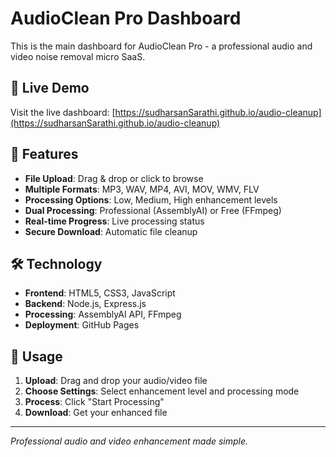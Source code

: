 # AudioClean Pro Dashboard

This is the main dashboard for AudioClean Pro - a professional audio and video noise removal micro SaaS.

## 🚀 Live Demo

Visit the live dashboard: [https://sudharsanSarathi.github.io/audio-cleanup](https://sudharsanSarathi.github.io/audio-cleanup)

## 📱 Features

- **File Upload**: Drag & drop or click to browse
- **Multiple Formats**: MP3, WAV, MP4, AVI, MOV, WMV, FLV
- **Processing Options**: Low, Medium, High enhancement levels
- **Dual Processing**: Professional (AssemblyAI) or Free (FFmpeg)
- **Real-time Progress**: Live processing status
- **Secure Download**: Automatic file cleanup

## 🛠️ Technology

- **Frontend**: HTML5, CSS3, JavaScript
- **Backend**: Node.js, Express.js
- **Processing**: AssemblyAI API, FFmpeg
- **Deployment**: GitHub Pages

## 📖 Usage

1. **Upload**: Drag and drop your audio/video file
2. **Choose Settings**: Select enhancement level and processing mode
3. **Process**: Click "Start Processing"
4. **Download**: Get your enhanced file

---

*Professional audio and video enhancement made simple.* 
